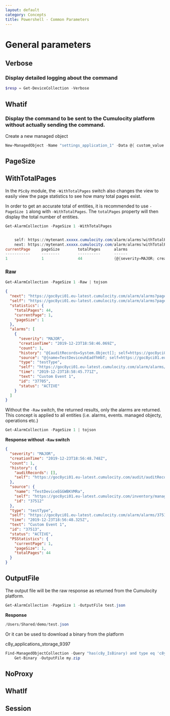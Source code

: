 ```yaml
---
layout: default
category: Concepts
title: Powershell - Common Parameters
---
```


# General parameters

## Verbose

### Display detailed logging about the command

```powershell
$resp = Get-DeviceCollection -Verbose
```

## Whatif

### Display the command to be sent to the Cumulocity platform without actually sending the command.

Create a new managed object

```powershell
New-ManagedObject -Name "settings_application_1" -Data @{ custom_value = "h3ll0"; } -WhatIf
```

## PageSize

## WithTotalPages

In the `PSc8y` module, the `-WithTotalPages` switch also changes the view to easily view the page statistics to see how many total pages exist.

In order to get an accurate total of entities, it is recommended to use `-PageSize 1` along with `-WithTotalPages`. The `totalPages` property will then display the total number of entities.

```powershell
Get-AlarmCollection -PageSize 1 -WithTotalPages
```

```powershell

    self: https://mytenant.xxxxx.cumulocity.com/alarm/alarms?withTotalPages=true&pageSize=1&currentPage=1
    next: https://mytenant.xxxxx.cumulocity.com/alarm/alarms?withTotalPages=true&pageSize=1&currentPage=2
currentPage     pageSize        totalPages      alarms
-----------     --------        ----------      ------
1               1               44              {@{severity=MAJOR; creationTime=12/23/2019 18:58:46...
```

### Raw

```powershell
Get-AlarmCollection -PageSize 1 -Raw | tojson
```

```json
{
  "next": "https://goc8yci01.eu-latest.cumulocity.com/alarm/alarms?pageSize=1&currentPage=2",
  "self": "https://goc8yci01.eu-latest.cumulocity.com/alarm/alarms?pageSize=1&currentPage=1",
  "statistics": {
    "totalPages": 44,
    "currentPage": 1,
    "pageSize": 1
  },
  "alarms": [
    {
      "severity": "MAJOR",
      "creationTime": "2019-12-23T18:58:46.069Z",
      "count": 1,
      "history": "@{auditRecords=System.Object[]; self=https://goc8yci01.eu-latest.cumulocity.com/audit/auditRecords}",
      "source": "@{name=TestDeviceuhEadfhHbT; self=https://goc8yci01.eu-latest.cumulocity.com/inventory/managedObjects/37571; id=37571}",
      "type": "testType",
      "self": "https://goc8yci01.eu-latest.cumulocity.com/alarm/alarms/37705",
      "time": "2019-12-23T18:58:45.771Z",
      "text": "Custom Event 1",
      "id": "37705",
      "status": "ACTIVE"
    }
  ]
}
```

Without the `-Raw` switch, the returned results, only the alarms are returned. This concept is applied to all entities (i.e. alarms, events. managed objecty, operations etc.)

```powershell
Get-AlarmCollection -PageSize 1 | tojson
```

**Response without `-Raw` switch**
```json
{
  "severity": "MAJOR",
  "creationTime": "2019-12-23T18:56:48.748Z",
  "count": 1,
  "history": {
    "auditRecords": [],
    "self": "https://goc8yci01.eu-latest.cumulocity.com/audit/auditRecords"
  },
  "source": {
    "name": "TestDeviceEGGWBKVMRa",
    "self": "https://goc8yci01.eu-latest.cumulocity.com/inventory/managedObjects/37512",
    "id": "37512"
  },
  "type": "testType",
  "self": "https://goc8yci01.eu-latest.cumulocity.com/alarm/alarms/37513",
  "time": "2019-12-23T18:56:48.325Z",
  "text": "Custom Event 1",
  "id": "37513",
  "status": "ACTIVE",
  "PSStatistics": {
    "currentPage": 1,
    "pageSize": 1,
    "totalPages": 44
  }
}
```

## OutputFile

The output file will be the raw response as returned from the Cumulocity platform.

```powershell
Get-AlarmCollection -PageSize 1 -OutputFile test.json
```

**Response**

```powershell
/Users/Shared/demo/test.json
```

Or it can be used to download a binary from the platform

c8y_applications_storage_9397

```powershell
Find-ManagedObjectCollection -Query "has(c8y_IsBinary) and type eq 'c8y_applications_storage_*'" -PageSize 1 |
    Get-Binary -OutputFile my.zip
```


## NoProxy

## WhatIf

## Session
